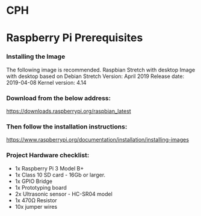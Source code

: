 # CPH

# Raspberry Pi Prerequisites

### Installing the Image

The following image is recommended.
Raspbian Stretch with desktop
Image with desktop based on Debian Stretch
Version: April 2019
Release date: 2019-04-08
Kernel version: 4.14

### Download from the below address:
https://downloads.raspberrypi.org/raspbian_latest

### Then follow the installation instructions:
https://www.raspberrypi.org/documentation/installation/installing-images


### Project Hardware checklist:
* 1x Raspberry Pi 3 Model B+
* 1x Class 10 SD card - 16Gb or larger.
* 1x GPIO Bridge
* 1x Prototyping board
* 2x Ultrasonic sensor - HC-SR04 model
* 1x 470Ω Resistor
* 10x jumper wires
